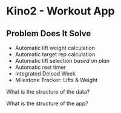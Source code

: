 # Kino2 - Workout App

## Problem Does It Solve

- Automatic lift weight calculation
- Automatic target rep calculation
- Automatic lift selection _based on plan_
- Automatic rest timer
- Integrated Deload Week
- Milestone Tracker: Lifts & Weight

What is the structure of the data?

What is the structure of the app?
